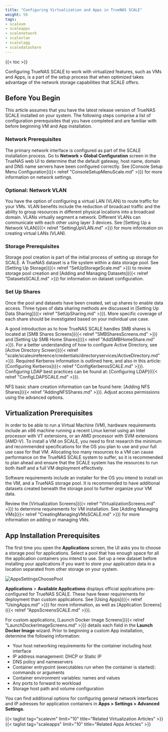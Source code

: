 ```yaml
---
title: "Configuring Virtualization and Apps in TrueNAS SCALE"
weight: 50
tags:
- scalevm
- scaleapps
- scalenetwork
- scalevlan
- scalelagg
- scaledatashare
---
```


{{< toc >}}

Configuring TrueNAS SCALE to work with virtualized features, such as VMs and Apps, is a part of the setup process that when optimized takes advantage of the network storage capabilities that SCALE offers. 

## Before You Begin

This article assumes that you have the latest release version of TrueNAS SCALE installed on your system. The following steps comprise a list of configuration prerequisites that you have completed and are familiar with before beginning VM and App installation.

### Network Prerequisites

The primary network interface is configured as part of the SCALE installation process. Go to **Network > Global Configuration** screen in the TrueNAS web UI to determine that the default gateway, host name, domain and DNS name servers have been configured correctly. See [Console Setup Menu Configuration]({{< relref "ConsoleSetupMenuScale.md" >}}) for more information on network settings.

### Optional: Network VLAN 

You have the option of configuring a virtual LAN (VLAN) to route traffic for your VMs. VLAN benefits include the reduction of broadcast traffic and the ability to group resources in different physical locations into a broadcast domain. VLANs virtually segment a network. Different VLANs can communicate with each other using layer 3 devices. See [Setting Up a Network VLAN]({{< relref "SettingUpVLAN.md" >}}) for more information on creating virtual LANs (VLAN).

### Storage Prerequisites

Storage pool creation is part of the initial process of setting up storage for SCALE. A TrueNAS dataset is a file system within a data storage pool. See [Setting Up Storage]({{< relref "SetUpStorageScale.md" >}}) to review storage pool creation and [Adding and Managing Datasets]({{< relref "DatasetsSCALE.md" >}}) for information on dataset configuration. 

### Set Up Shares

Once the pool and datasets have been created, set up shares to enable data access. Three types of data sharing methods are discussed in 
[Setting Up Data Sharing]({{< relref "SetUpSharing.md" >}}). More specific coverage of each share should be investigated based on your individual use case. 

A good introduction as to how TrueNAS SCALE handles SMB shares is located at [SMB Shares Screens]({{< relref "SMBSharesScreens.md" >}}) and [Setting Up SMB Home Shares]({{< relref "AddSMBHomeShare.md" >}}). For a better understanding of how to configure Active Directory, see [Active Directory Screen]({{< relref "scale/scaleuireference/credentials/directoryservices/ActiveDirectory.md" >}}). Required Kerberos information is outlined here, and also in this article: [Configuring Kerberos]({{< relref "ConfigKerberosSCALE.md" >}}). Configuring LDAP best practices can be found at: [Configuring LDAP]({{< relref "ConfigLDAPSCALE.md" >}}).

NFS basic share creation information can be found here: [Adding NFS Shares]({{< relref "AddingNFSShares.md" >}}). Adjust access permissions using the advanced options. 

## Virtualization Prerequisites

In order to be able to run a Virtual Machine (VM), hardware requirements include an x86 machine running a recent Linux kernel using an Intel processor with VT extensions, or an AMD processor with SVM extensions (AMD-V). To install a VM on SCALE, you need to first research the minimum and recommended specifications for the OS you plan to use and your full use case for that VM. Allocating too many resources to a VM can cause performance on the TrueNAS SCALE system to suffer, so it is recommended to plan ahead and ensure that the SCALE system has the resources to run both itself and a full VM deployment effectively.

Software requirements include an installer for the OS you intend to install on the VM, and a TrueNAS storage pool. It is recommended to have additional datasets created beneath the storage pool to further organize your VM data.

Review the [Virtualization Screens]({{< relref "VirtualizationScreens.md" >}}) to determine requirements for VM installation. See [Adding Managing VMs]({{< relref "CreatingManagingVMsSCALE.md" >}}) for more information on adding or managing VMs.

## App Installation Prerequisites

The first time you open the **Applications** screen, the UI asks you to choose a storage pool for applications. Select a pool that has enough space for all the application containers you intend to use. Set up a new dataset before installing your applications if you want to store your application data in a location separated from other storage on your system.

![AppsSettingsChoosePool](/images/SCALE/22.02/AppsSettingsChoosePool.png "Choosing a Pool for Apps")

**Applications** > **Available Applications** displays official applications pre-configured for TrueNAS SCALE. These have fewer requirements for deployment than custom applications. See [Using Apps]({{< relref "UsingApps.md" >}}) for more information, as well as [Application Screens]({{< relref "AppsScreensSCALE.md" >}}).

For custom applications, [Launch Docker Image Screens]({{< relref "LaunchDockerImageScreens.md" >}}) details each field in the **Launch Docker Image** wizard. Prior to beginning a custom App installation, determine the following information:

* Your host networking requirements for the container including host interface
* IP address management: DHCP or Static IP
* DNS policy and nameservers
* Container entrypoint (executables run when the container is started): commands or arguments
* Container environment variables:  names and values
* Any ports to forward to workload
* Storage host path and volume configuration

You can find additional options for configuring general network interfaces and IP adresses for application containers in **Apps > Settings > Advanced Settings**.

{{< taglist tag="scalevm" limit="10" title="Related Virtualization Articles" >}}
{{< taglist tag="scaleapps" limit="10" title="Related Apps Articles" >}}
